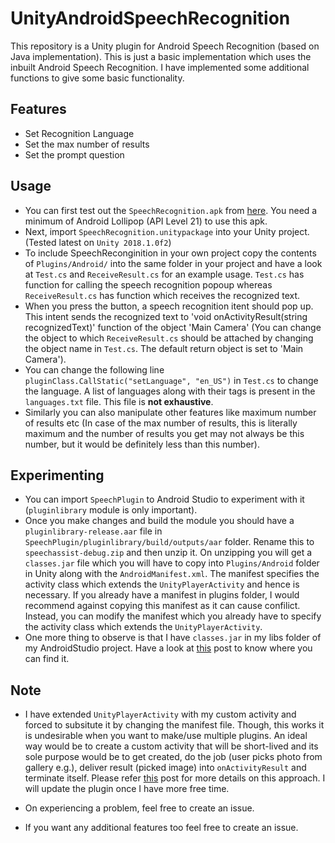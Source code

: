 # UnityAndroidSpeechRecognition
This repository is a Unity plugin for Android Speech Recognition (based on Java implementation). This is just a basic implementation which uses the inbuilt Android Speech Recognition. I have implemented some additional functions to give some basic functionality. 

## Features

* Set Recognition Language
* Set the max number of results
* Set the prompt question

## Usage

* You can first test out the `SpeechRecognition.apk` from [here](https://github.com/gsssrao/UnityAndroidSpeechRecognition/releases/download/2.0/SpeechPlugin.apk). You need a minimum of Android Lollipop (API Level 21) to use this apk.
* Next, import `SpeechRecognition.unitypackage` into your Unity project. (Tested latest on `Unity 2018.1.0f2`)
* To include SpeechReconginition in your own project copy the contents of `Plugins/Android/` into the same folder in your project and have a look at `Test.cs` and `ReceiveResult.cs` for an example usage. `Test.cs` has function for calling the speech recognition popoup whereas `ReceiveResult.cs` has function which receives the recognized text.
* When you press the button, a speech recognition itent should pop up. This intent sends the recognized text to 'void onActivityResult(string recognizedText)' function of the object 'Main Camera' (You can change the object to which `ReceiveResult.cs` should be attached by changing the object name in `Test.cs`. The default return object is set to 'Main Camera').
* You can change the following line `pluginClass.CallStatic("setLanguage", "en_US")` in `Test.cs` to change the language. A list of languages along with their tags is present in the `languages.txt` file. This file is **not exhaustive**.
* Similarly you can also manipulate other features like maximum number of results etc (In case of the max number of results, this is literally maximum and the number of results you get may not always be this number, but it would be definitely less than this number).

## Experimenting

* You can import `SpeechPlugin` to Android Studio to experiment with it (`pluginlibrary` module is only important).
* Once you make changes and build the module you should have a `pluginlibrary-release.aar` file in `SpeechPlugin/pluginlibrary/build/outputs/aar` folder. Rename this to `speechassist-debug.zip` and then unzip it. On unzipping you will get a `classes.jar` file which you will have to copy into `Plugins/Android` folder in Unity along with the `AndroidManifest.xml`. The manifest specifies the activity class which extends the `UnityPlayerActivity` and hence is necessary. If you already have a manifest in plugins folder, I would recommend against copying this manifest as it can cause confilict. Instead, you can modify the manifest which you already have to specify the activity class which extends the `UnityPlayerActivity`.
* One more thing to observe is that I have `classes.jar` in my libs folder of my AndroidStudio project. Have a look at [this](http://answers.unity3d.com/questions/182912/location-of-playbackenginesandroidplayerbin-on-a-m.html) post to know where you can find it.

## Note

* I have extended `UnityPlayerActivity` with my custom activity and forced to subsitute it by changing the manifest file. Though, this works it is undesirable when you want to make/use multiple plugins. An ideal way would be to create a custom activity that will be short-lived and its sole purpose would be to get created, do the job (user picks photo from gallery e.g.), deliver result (picked image) into `onActivityResult` and terminate itself. Please refer [this](https://medium.com/@tarasleskiv/unity-android-plugins-and-onactivityresult-callback-abef4b6bbc87#.v81an68si) post for more details on this approach. I will update the plugin once I have more free time.

* On experiencing a problem, feel free to create an issue.

* If you want any additional features too feel free to create an issue.